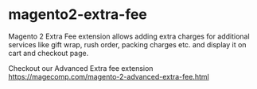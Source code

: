 # magento2-extra-fee
Magento 2 Extra Fee extension allows adding extra charges for additional services like gift wrap, rush order, packing charges etc. and display it on cart and checkout page.

Checkout our Advanced Extra fee extension
https://magecomp.com/magento-2-advanced-extra-fee.html
